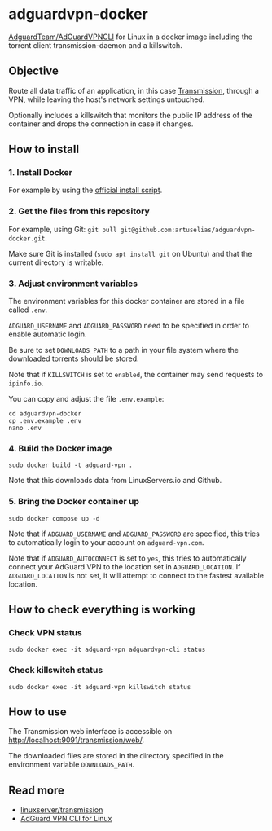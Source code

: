 # adguardvpn-docker
[AdguardTeam/AdGuardVPNCLI](https://github.com/AdguardTeam/AdGuardVPNCLI) for Linux in a docker image including the torrent client transmission-daemon and a killswitch.

## Objective
Route all data traffic of an application, in this case [Transmission](https://transmissionbt.com/), through a VPN, while leaving the host's network settings untouched.

Optionally includes a killswitch that monitors the public IP address of the container and drops the connection in case it changes.

## How to install
### 1. Install Docker
For example by using the [official install script](https://get.docker.com).

### 2. Get the files from this repository
For example, using Git: `git pull git@github.com:artuselias/adguardvpn-docker.git`.

Make sure Git is installed (`sudo apt install git` on Ubuntu) and that the current directory is writable.

### 3. Adjust environment variables
The environment variables for this docker container are stored in a file called `.env`.

`ADGUARD_USERNAME` and `ADGUARD_PASSWORD` need to be specified in order to enable automatic login.

Be sure to set `DOWNLOADS_PATH` to a path in your file system where the downloaded torrents should be stored.

Note that if `KILLSWITCH` is set to `enabled`, the container may send requests to `ipinfo.io`.

You can copy and adjust the file `.env.example`:
```
cd adguardvpn-docker
cp .env.example .env
nano .env
```

### 4. Build the Docker image
`sudo docker build -t adguard-vpn .`

Note that this downloads data from LinuxServers.io and Github.

### 5. Bring the Docker container up
`sudo docker compose up -d`

Note that if `ADGUARD_USERNAME` and `ADGUARD_PASSWORD` are specified, this tries to automatically login to your account on `adguard-vpn.com`.

Note that if `ADGUARD_AUTOCONNECT` is set to `yes`, this tries to automatically connect your AdGuard VPN to the location set in `ADGUARD_LOCATION`. If `ADGUARD_LOCATION` is not set, it will attempt to connect to the fastest available location.

## How to check everything is working
### Check VPN status
`sudo docker exec -it adguard-vpn adguardvpn-cli status`
### Check killswitch status
`sudo docker exec -it adguard-vpn killswitch status`

## How to use
The Transmission web interface is accessible on [http://localhost:9091/transmission/web/](http://localhost:9091/transmission/web/).

The downloaded files are stored in the directory specified in the environment variable `DOWNLOADS_PATH`.

## Read more
- [linuxserver/transmission](https://docs.linuxserver.io/images/docker-transmission/)
- [AdGuard VPN CLI for Linux](https://adguard-vpn.com/en/linux/overview.html)

